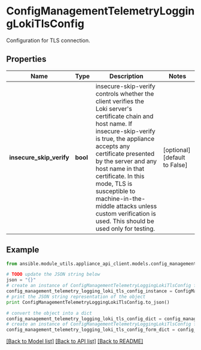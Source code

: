 # ConfigManagementTelemetryLoggingLokiTlsConfig

Configuration for TLS connection.

## Properties
Name | Type | Description | Notes
------------ | ------------- | ------------- | -------------
**insecure_skip_verify** | **bool** | insecure-skip-verify controls whether the client verifies the Loki server&#39;s certificate chain and host name. If insecure-skip-verify is true, the appliance accepts any certificate presented by the server and any host name in that certificate. In this mode, TLS is susceptible to machine-in-the-middle attacks unless custom verification is used. This should be used only for testing. | [optional] [default to False]

## Example

```python
from ansible.module_utils.appliance_api_client.models.config_management_telemetry_logging_loki_tls_config import ConfigManagementTelemetryLoggingLokiTlsConfig

# TODO update the JSON string below
json = "{}"
# create an instance of ConfigManagementTelemetryLoggingLokiTlsConfig from a JSON string
config_management_telemetry_logging_loki_tls_config_instance = ConfigManagementTelemetryLoggingLokiTlsConfig.from_json(json)
# print the JSON string representation of the object
print ConfigManagementTelemetryLoggingLokiTlsConfig.to_json()

# convert the object into a dict
config_management_telemetry_logging_loki_tls_config_dict = config_management_telemetry_logging_loki_tls_config_instance.to_dict()
# create an instance of ConfigManagementTelemetryLoggingLokiTlsConfig from a dict
config_management_telemetry_logging_loki_tls_config_form_dict = config_management_telemetry_logging_loki_tls_config.from_dict(config_management_telemetry_logging_loki_tls_config_dict)
```
[[Back to Model list]](../README.md#documentation-for-models) [[Back to API list]](../README.md#documentation-for-api-endpoints) [[Back to README]](../README.md)


